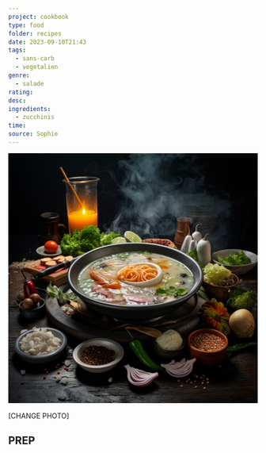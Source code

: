 ```yaml
---
project: cookbook
type: food
folder: recipes
date: 2023-09-10T21:43
tags:
  - sans-carb
  - vegetalien
genre:
  - salade
rating: 
desc: 
ingredients:
  - zucchinis
time: 
source: Sophie
---
```


![IMAGE](_default.png)


[CHANGE PHOTO]

## PREP




